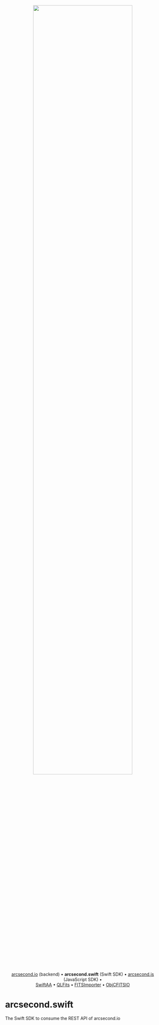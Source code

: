 <h3 align="center">
	<img src="http://onekilopars.ec/s/1kpcAstroComponents.png" width="80%" />
</h3>
<p align="center">
<a href="https://github.com/onekiloparsec/arcsecond.io">arcsecond.io</a> (backend) &bull;
<b>arcsecond.swift</b> (Swift SDK) &bull;
<a href="https://github.com/onekiloparsec/arcsecond.js">arcsecond.js</a> (JavaScript SDK) &bull; <br/>
<a href="https://github.com/onekiloparsec/SwiftAA">SwiftAA</a> &bull;
<a href="https://github.com/onekiloparsec/QLFits">QLFits</a> &bull;
<a href="https://github.com/onekiloparsec/FITSImporter">FITSImporter</a> &bull; 
<a href="https://github.com/onekiloparsec/ObjCFITSIO">ObjCFITSIO</a> 
</p>

arcsecond.swift
===================

The Swift SDK to consume the REST API of arcsecond.io

